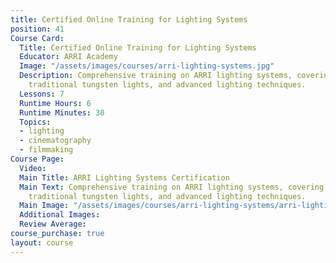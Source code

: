 ```yaml
---
title: Certified Online Training for Lighting Systems
position: 41
Course Card:
  Title: Certified Online Training for Lighting Systems
  Educator: ARRI Academy
  Image: "/assets/images/courses/arri-lighting-systems.jpg"
  Description: Comprehensive training on ARRI lighting systems, covering LED fixtures,
    traditional tungsten lights, and advanced lighting techniques.
  Lessons: 7
  Runtime Hours: 6
  Runtime Minutes: 30
  Topics:
  - lighting
  - cinematography
  - filmmaking
Course Page:
  Video: 
  Main Title: ARRI Lighting Systems Certification
  Main Text: Comprehensive training on ARRI lighting systems, covering LED fixtures,
    traditional tungsten lights, and advanced lighting techniques.
  Main Image: "/assets/images/courses/arri-lighting-systems/arri-lighting-systems-main.jpg"
  Additional Images: 
  Review Average: 
course_purchase: true
layout: course
---
```


